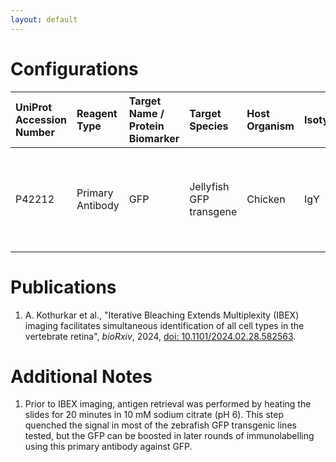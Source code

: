 ```yaml
---
layout: default
---
```


# Configurations

| UniProt Accession Number   | Reagent Type     | Target Name / Protein Biomarker   | Target Species          | Host Organism   | Isotype   | Clonality   | Vendor                   | Catalog Number   | Conjugate    | RRID       | Availability   | Method        | Tissue Preservation   | Target Tissue   | Tissue State        | Detergent          | Antigen Retrieval Conditions                                    | Dye Inactivation Conditions   | Recommend   | Agree                                                                             | Disagree   | Contributor                                                  | Notes       |
|:---------------------------|:-----------------|:----------------------------------|:------------------------|:----------------|:----------|:------------|:-------------------------|:-----------------|:-------------|:-----------|:---------------|:--------------|:----------------------|:----------------|:--------------------|:-------------------|:----------------------------------------------------------------|:------------------------------|:------------|:----------------------------------------------------------------------------------|:-----------|:-------------------------------------------------------------|:------------|
| P42212                     | Primary Antibody | GFP                               | Jellyfish GFP transgene | Chicken         | IgY       | Monoclonal  | Thermo Fisher Scientific | A10262           | Unconjugated | AB_2534023 | Stock          | IBEX2D Manual | 4% PFA Fixed Frozen   | Retina          | GFP transgenic line | 0.1% Triton-X-100 | pH 6 (10 mM Sodium Citrate) for 20 minutes in a pressure cooker | NA                            | Yes         | [0009-0000-2047-4228](https://orcid.org/0009-0000-2047-4228) [[1](#publications)] | NA         | [0009-0000-2047-4228](https://orcid.org/0009-0000-2047-4228) | [1](#notes) |

# Publications

<a name="publications"></a>
1. A. Kothurkar et al., "Iterative Bleaching Extends Multiplexity (IBEX) imaging facilitates simultaneous identification of all cell types in the vertebrate retina", *bioRxiv*, 2024, [doi: 10.1101/2024.02.28.582563](https://doi.org/10.1101/2024.02.28.582563).


# Additional Notes

<a name="notes"></a>
1. Prior to IBEX imaging, antigen retrieval was performed by heating the slides for 20 minutes in 10 mM sodium citrate (pH 6). This step quenched the signal in most of the zebrafish GFP transgenic lines tested, but the GFP can be boosted in later rounds of immunolabelling using this primary antibody against GFP.